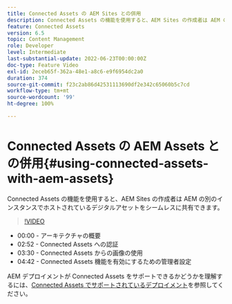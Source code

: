 ```yaml
---
title: Connected Assets の AEM Sites との併用
description: Connected Assets の機能を使用すると、AEM Sites の作成者は AEM の別のインスタンスでホストされているデジタルアセットをシームレスに共有できます。
feature: Connected Assets
version: 6.5
topic: Content Management
role: Developer
level: Intermediate
last-substantial-update: 2022-06-23T00:00:00Z
doc-type: Feature Video
exl-id: 2eceb65f-362a-48e1-a8c6-e9f6954dc2a0
duration: 374
source-git-commit: f23c2ab86d42531113690df2e342c65060b5c7cd
workflow-type: tm+mt
source-wordcount: '99'
ht-degree: 100%

---
```


# Connected Assets の AEM Assets との併用{#using-connected-assets-with-aem-assets}

Connected Assets の機能を使用すると、AEM Sites の作成者は AEM の別のインスタンスでホストされているデジタルアセットをシームレスに共有できます。

>[!VIDEO](https://video.tv.adobe.com/v/26060?quality=12&learn=on)

* 00:00 - アーキテクチャの概要
* 02:52 - Connected Assets への認証
* 03:30 - Connected Assets からの画像の使用
* 04:42 - Connected Assets 機能を有効にするための管理者設定

AEM デプロイメントが Connected Assets をサポートできるかどうかを理解するには、[Connected Assets でサポートされているデプロイメント](https://experienceleague.adobe.com/docs/experience-manager-65/assets/using/use-assets-across-connected-assets-instances.html?lang=ja#prerequisites)を参照してください。
